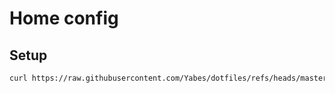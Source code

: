 # Home config

## Setup

```sh
curl https://raw.githubusercontent.com/Yabes/dotfiles/refs/heads/master/setup.sh | sh
```
